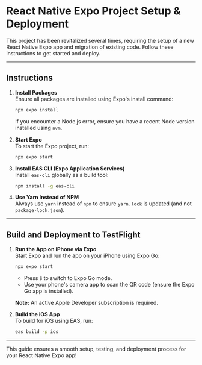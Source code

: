 
# React Native Expo Project Setup & Deployment

This project has been revitalized several times, requiring the setup of a new React Native Expo app and migration of existing code. Follow these instructions to get started and deploy.

---

## Instructions

1. **Install Packages**  
   Ensure all packages are installed using Expo's install command:
   ```bash
   npx expo install
   ```
   If you encounter a Node.js error, ensure you have a recent Node version installed using `nvm`.

2. **Start Expo**  
   To start the Expo project, run:
   ```bash
   npx expo start
   ```

3. **Install EAS CLI (Expo Application Services)**  
   Install `eas-cli` globally as a build tool:
   ```bash
   npm install -g eas-cli
   ```

4. **Use Yarn Instead of NPM**  
   Always use `yarn` instead of `npm` to ensure `yarn.lock` is updated (and not `package-lock.json`).

---

## Build and Deployment to TestFlight

1. **Run the App on iPhone via Expo**  
   Start Expo and run the app on your iPhone using Expo Go:
   ```bash
   npx expo start
   ```
   - Press `S` to switch to Expo Go mode.
   - Use your phone's camera app to scan the QR code (ensure the Expo Go app is installed).

   **Note:** An active Apple Developer subscription is required.

2. **Build the iOS App**  
   To build for iOS using EAS, run:
   ```bash
   eas build -p ios
   ```

---

This guide ensures a smooth setup, testing, and deployment process for your React Native Expo app!
